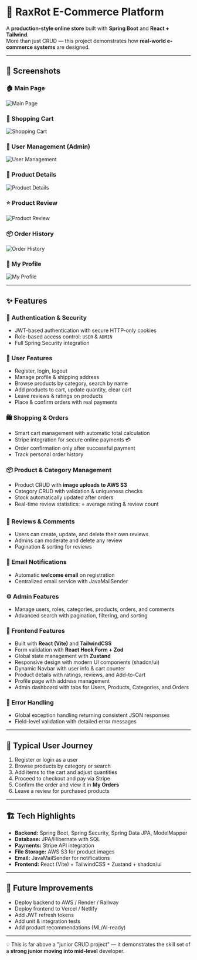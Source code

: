 # 🛒 RaxRot E-Commerce Platform

A **production-style online store** built with **Spring Boot** and **React + Tailwind**.  
More than just CRUD — this project demonstrates how **real-world e-commerce systems** are designed.

---

## 📸 Screenshots

### 🏠 Main Page
![Main Page](docs/screen1.png)

### 🛒 Shopping Cart
![Shopping Cart](docs/screen2.png)

### 👥 User Management (Admin)
![User Management](docs/screen4.png)

### 📖 Product Details
![Product Details](docs/screen6.png)

### ⭐ Product Review
![Product Review](docs/screen7.png)

### 📦 Order History
![Order History](docs/screen5.png)

### 🙍 My Profile
![My Profile](docs/screen9.png)

---

## ✨ Features

### 🔐 Authentication & Security
- JWT-based authentication with secure HTTP-only cookies
- Role-based access control: `USER` & `ADMIN`
- Full Spring Security integration

### 👤 User Features
- Register, login, logout
- Manage profile & shipping address
- Browse products by category, search by name
- Add products to cart, update quantity, clear cart
- Leave reviews & ratings on products
- Place & confirm orders with real payments

### 🛍️ Shopping & Orders
- Smart cart management with automatic total calculation
- Stripe integration for secure online payments 💳
- Order confirmation only after successful payment
- Track personal order history

### 📦 Product & Category Management
- Product CRUD with **image uploads to AWS S3**
- Category CRUD with validation & uniqueness checks
- Stock automatically updated after orders
- Real-time review statistics: ⭐ average rating & review count

### 💬 Reviews & Comments
- Users can create, update, and delete their own reviews
- Admins can moderate and delete any review
- Pagination & sorting for reviews

### 📧 Email Notifications
- Automatic **welcome email** on registration
- Centralized email service with JavaMailSender

### ⚙️ Admin Features
- Manage users, roles, categories, products, orders, and comments
- Advanced search with pagination, filtering, and sorting

### 🎨 Frontend Features
- Built with **React (Vite)** and **TailwindCSS**
- Form validation with **React Hook Form + Zod**
- Global state management with **Zustand**
- Responsive design with modern UI components (shadcn/ui)
- Dynamic Navbar with user info & cart counter
- Product details with ratings, reviews, and Add-to-Cart
- Profile page with address management
- Admin dashboard with tabs for Users, Products, Categories, and Orders

### 🚨 Error Handling
- Global exception handling returning consistent JSON responses
- Field-level validation with detailed error messages

---

## 🧭 Typical User Journey
1. Register or login as a user
2. Browse products by category or search
3. Add items to the cart and adjust quantities
4. Proceed to checkout and pay via Stripe
5. Confirm the order and view it in **My Orders**
6. Leave a review for purchased products

---

## 🏗️ Tech Highlights
- **Backend:** Spring Boot, Spring Security, Spring Data JPA, ModelMapper
- **Database:** JPA/Hibernate with SQL
- **Payments:** Stripe API integration
- **File Storage:** AWS S3 for product images
- **Email:** JavaMailSender for notifications
- **Frontend:** React (Vite) + TailwindCSS + Zustand + shadcn/ui

---

## 🔮 Future Improvements
- Deploy backend to AWS / Render / Railway
- Deploy frontend to Vercel / Netlify
- Add JWT refresh tokens
- Add unit & integration tests
- Add product recommendations (ML/AI-ready)

---

💡 This is far above a "junior CRUD project" — it demonstrates the skill set of a **strong junior moving into mid-level** developer.  
